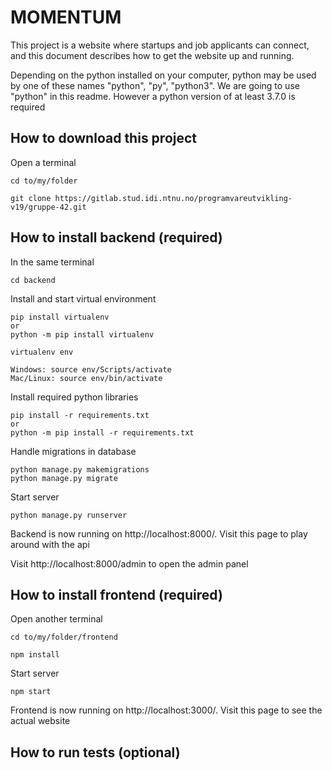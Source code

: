 # MOMENTUM

This project is a website where startups and job applicants can connect, and
this document describes how to get the website up and running.


Depending on the python installed on your computer, python may be used by one of these names
"python", "py", "python3". We are going to use "python" in this readme. However a python 
version of at least 3.7.0 is required

## How to download this project


Open a terminal

```
cd to/my/folder

git clone https://gitlab.stud.idi.ntnu.no/programvareutvikling-v19/gruppe-42.git

```

## How to install backend (required)
In the same terminal

```
cd backend
```

Install and start virtual environment
```
pip install virtualenv
or
python -m pip install virtualenv

virtualenv env

Windows: source env/Scripts/activate
Mac/Linux: source env/bin/activate
```

Install required python libraries

```
pip install -r requirements.txt
or
python -m pip install -r requirements.txt
```

Handle migrations in database

```
python manage.py makemigrations
python manage.py migrate
```

Start server
```
python manage.py runserver
```

Backend is now running on http://localhost:8000/. Visit this page to play around with the api

Visit http://localhost:8000/admin to open the admin panel

## How to install frontend (required)

Open another terminal
```
cd to/my/folder/frontend

npm install
```
Start server
```
npm start
```

Frontend is now running on http://localhost:3000/. Visit this page to see the actual website

## How to run tests (optional)


